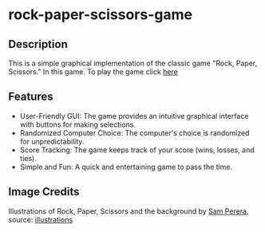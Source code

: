 # rock-paper-scissors-game
## Description

This is a simple graphical implementation of the classic game "Rock, Paper, Scissors." In this game.
To play the game click [here](https://hafsabn.github.io/rock-paper-scissors-game/)

## Features
- User-Friendly GUI: The game provides an intuitive graphical interface with buttons for making selections.
- Randomized Computer Choice: The computer's choice is randomized for unpredictability.
- Score Tracking: The game keeps track of your score (wins, losses, and ties).
- Simple and Fun: A quick and entertaining game to pass the time.

## Image Credits

Illustrations of Rock, Paper, Scissors and the background by [Sam Perera](https://www.behance.net/brandsbysam), source: [illustrations](https://www.behance.net/gallery/55030205/Rock-Paper-Scissors-Logo-Design)

